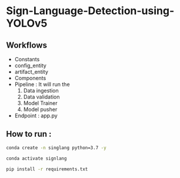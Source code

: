 # Sign-Language-Detection-using-YOLOv5

## Workflows
- Constants
- config_entity
- artifact_entity
- Components
- Pipeline : It will run the 
    1. Data ingestion
    2. Data validation
    3. Model Trainer
    4. Model pusher
- Endpoint : app.py


## How to run :

```bash
conda create -n singlang python=3.7 -y
```

```bash
conda activate signlang
```

```bash
pip install -r requirements.txt
```